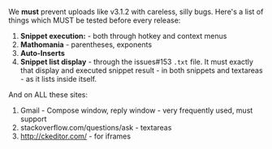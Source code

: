 We **must** prevent uploads like v3.1.2 with careless, silly bugs. Here's a list of things which MUST be tested before every release:

1. **Snippet execution:** - both through hotkey and context menus  
2. **Mathomania** - parentheses, exponents
3. **Auto-Inserts**  
4. **Snippet list display** - through the issues#153 `.txt` file. It must exactly that display and executed snippet result - in both snippets and textareas - as it lists inside itself.

And on ALL these sites:
1. Gmail - Compose window, reply window - very frequently used, must support  
2. stackoverflow.com/questions/ask - textareas  
3. http://ckeditor.com/ - for iframes
